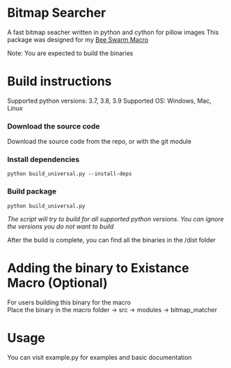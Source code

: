 # Bitmap Searcher
A fast bitmap seacher written in python and cython for pillow images
This package was designed for my [Bee Swarm Macro](https://github.com/existancepy/bss-macro-py)  

Note: You are expected to build the binaries

# Build instructions
Supported python versions: 3.7, 3.8, 3.9
Supported OS: Windows, Mac, Linux

### Download the source code
Download the source code from the repo, or with the git module

### Install dependencies
```console
python build_universal.py --install-deps
```

### Build package
```console
python build_universal.py
```
*The script will try to build for all supported python versions. You can ignore the versions you do not want to build*  

After the build is complete, you can find all the binaries in the /dist folder

# Adding the binary to Existance Macro (Optional)
For users building this binary for the macro  
Place the binary in the macro folder -> src -> modules -> bitmap_matcher

# Usage
You can visit example.py for examples and basic documentation
